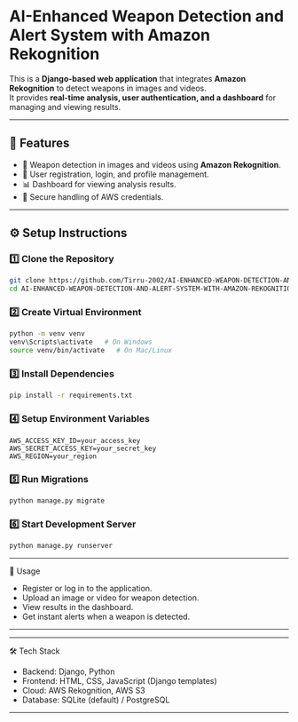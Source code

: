# AI-Enhanced Weapon Detection and Alert System with Amazon Rekognition

This is a **Django-based web application** that integrates **Amazon Rekognition** to detect weapons in images and videos.  
It provides **real-time analysis, user authentication, and a dashboard** for managing and viewing results.

---

## 🚀 Features
- 🔫 Weapon detection in images and videos using **Amazon Rekognition**.  
- 👤 User registration, login, and profile management.  
- 📊 Dashboard for viewing analysis results.  
- 🔐 Secure handling of AWS credentials.  

---

## ⚙️ Setup Instructions

### 1️⃣ Clone the Repository

```bash
git clone https://github.com/Tirru-2002/AI-ENHANCED-WEAPON-DETECTION-AND-ALERT-SYSTEM-WITH-AMAZON-REKOGNITION.git
cd AI-ENHANCED-WEAPON-DETECTION-AND-ALERT-SYSTEM-WITH-AMAZON-REKOGNITION
```

### 2️⃣ Create Virtual Environment

```bash
python -m venv venv
venv\Scripts\activate   # On Windows
source venv/bin/activate   # On Mac/Linux
```

### 3️⃣ Install Dependencies

```bash
pip install -r requirements.txt
```

### 4️⃣ Setup Environment Variables

```env
AWS_ACCESS_KEY_ID=your_access_key
AWS_SECRET_ACCESS_KEY=your_secret_key
AWS_REGION=your_region
```

### 5️⃣ Run Migrations

```bash
python manage.py migrate
```

### 6️⃣ Start Development Server

```bash
python manage.py runserver
```

---
📌 Usage

- Register or log in to the application.
- Upload an image or video for weapon detection.
- View results in the dashboard.
- Get instant alerts when a weapon is detected.
---
---
🛠️ Tech Stack

- Backend: Django, Python
- Frontend: HTML, CSS, JavaScript (Django templates)
- Cloud: AWS Rekognition, AWS S3
- Database: SQLite (default) / PostgreSQL
---

